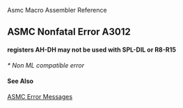 Asmc Macro Assembler Reference

## ASMC Nonfatal Error A3012

#### registers AH-DH may not be used with SPL-DIL or R8-R15

_* Non ML compatible error_

#### See Also

[ASMC Error Messages](readme.md)